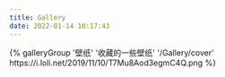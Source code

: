 ```yaml
---
title: Gallery
date: 2022-01-14 10:17:43
---
```


<div class="gallery-group-main">
{% galleryGroup '壁纸' '收藏的一些壁纸' '/Gallery/cover' https://i.loli.net/2019/11/10/T7Mu8Aod3egmC4Q.png %}
</div>

